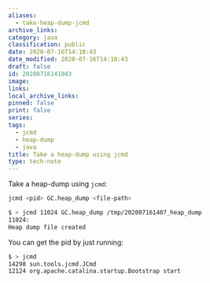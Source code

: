 ```yaml
---
aliases:
  - take-heap-dump-jcmd
archive_links: 
category: java
classification: public
date: 2020-07-16T14:10:43
date_modified: 2020-07-16T14:10:43
draft: false
id: 20200716141043
image: 
links: 
local_archive_links: 
pinned: false
print: false
series: 
tags:
  - jcmd
  - heap-dump
  - java
title: Take a heap-dump using jcmd
type: tech-note
---
```


Take a heap-dump using `jcmd`:

```sh
jcmd <pid> GC.heap_dump <file-path>

$ > jcmd 11024 GC.heap_dump /tmp/202007161407_heap_dump
11024:
Heap dump file created
```

You can get the pid by just running:

```sh
$ > jcmd
14298 sun.tools.jcmd.JCmd
12124 org.apache.catalina.startup.Bootstrap start
```
